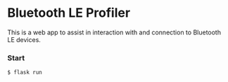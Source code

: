 # Bluetooth LE Profiler

This is a web app to assist in interaction with and connection to Bluetooth LE devices.

### Start
`$ flask run`